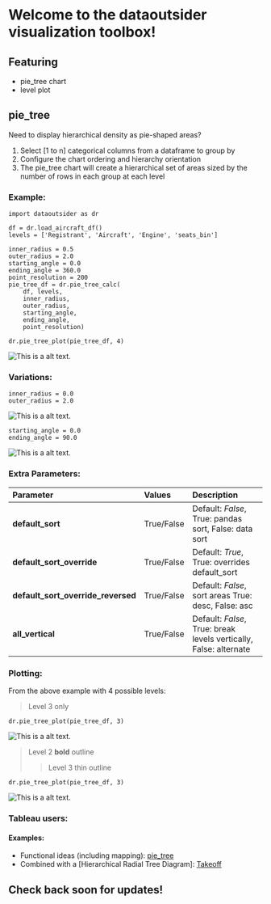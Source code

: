 # Welcome to the dataoutsider visualization toolbox!

## Featuring
* pie_tree chart
 * level plot

## pie_tree
Need to display hierarchical density as pie-shaped areas?

1. Select [1 to n] categorical columns from a dataframe to group by 
1. Configure the chart ordering and hierarchy orientation
1. The pie_tree chart will create a hierarchical set of areas sized by the number of rows in each group at each level

### Example:
```
import dataoutsider as dr

df = dr.load_aircraft_df()
levels = ['Registrant', 'Aircraft', 'Engine', 'seats_bin']

inner_radius = 0.5
outer_radius = 2.0
starting_angle = 0.0
ending_angle = 360.0
point_resolution = 200
pie_tree_df = dr.pie_tree_calc(
    df, levels, 
    inner_radius, 
    outer_radius, 
    starting_angle, 
    ending_angle, 
    point_resolution)

dr.pie_tree_plot(pie_tree_df, 4)
```

![This is a alt text.](https://images.builderservices.io/s/cdn/v1.0/i/m?url=https%3A%2F%2Fstorage.googleapis.com%2Fproduction-domaincom-v1-0-0%2F690%2F492690%2FdYt43lIQ%2F35d90b39d7954382a1668e8272cc367e&methods=resize%2C600%2C5000 "pie_tree chart!")

### Variations:
```
inner_radius = 0.0
outer_radius = 2.0
```

![This is a alt text.](https://images.builderservices.io/s/cdn/v1.0/i/m?url=https%3A%2F%2Fstorage.googleapis.com%2Fproduction-domaincom-v1-0-0%2F690%2F492690%2FdYt43lIQ%2Fcf776778732f47549c4c98a05ebe8a04&methods=resize%2C600%2C5000 "inner_radius = 0.0")

```
starting_angle = 0.0
ending_angle = 90.0
```

![This is a alt text.](https://images.builderservices.io/s/cdn/v1.0/i/m?url=https%3A%2F%2Fstorage.googleapis.com%2Fproduction-domaincom-v1-0-0%2F690%2F492690%2FdYt43lIQ%2Fcaeccf46429a4949af6f208032dd8f2b&methods=resize%2C600%2C5000 "0-90 degrees")

### Extra Parameters:

| Parameter | Values | Description |
| :- | :- | :- |
| **default_sort** | True/False | Default: *False*, True: pandas sort, False: data sort |
| **default_sort_override** | True/False | Default: *True*, True: overrides default_sort |
| **default_sort_override_reversed** | True/False | Default: *False*, sort areas True: desc, False: asc |
| **all_vertical** | True/False | Default: *False*, True: break levels vertically, False: alternate |

### Plotting:

From the above example with 4 possible levels:

> Level 3 only

`dr.pie_tree_plot(pie_tree_df, 3)`

![This is a alt text.](https://images.builderservices.io/s/cdn/v1.0/i/m?url=https%3A%2F%2Fstorage.googleapis.com%2Fproduction-domaincom-v1-0-0%2F690%2F492690%2FdYt43lIQ%2F9bf4a0bc4091495da19862fe64631be8&methods=resize%2C600%2C5000 "Level 3 only")

> Level 2 **bold** outline
>> Level 3 thin outline

`dr.pie_tree_plot(pie_tree_df, 3)`

![This is a alt text.](https://images.builderservices.io/s/cdn/v1.0/i/m?url=https%3A%2F%2Fstorage.googleapis.com%2Fproduction-domaincom-v1-0-0%2F690%2F492690%2FdYt43lIQ%2F75b6b5bc77624eb29ee76ff352f24b46&methods=resize%2C600%2C5000 "Level 3, Level 2 bold")

### Tableau users:

#### Examples:

* Functional ideas (including mapping): [pie_tree](https://public.tableau.com/profile/nick.gerend#!/vizhome/pie_tree/pie_tree)
* Combined with a [Hierarchical Radial Tree Diagram]: [Takeoff](https://public.tableau.com/profile/nick.gerend#!/vizhome/Takeoff/Takeoff)

## Check back soon for updates!